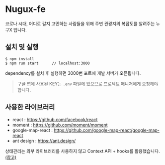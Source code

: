 # Nugux-fe

코로나 시대, 어디로 갈지 고민하는 사람들을 위해 주변 관광지의 복잡도를 알려주는 누구X 입니다.

## 설치 및 실행
```
$ npm install
$ npm run start      // localhost:3000
```
dependency를 설치 후 실행하면 3000번 포트에 개발 서버가 오픈됩니다.

> 구글 맵에 사용된 KEY는 `.env` 파일에 있으므로 프로젝트 매니저에게 요청해야 합니다.

## 사용한 라이브러리
* react : https://github.com/facebook/react
* moment : https://github.com/moment/moment
* google-map-react : https://github.com/google-map-react/google-map-react
* ant design : https://ant.design/

상태관리는 외부 라이브러리를 사용하지 않고 Context API + hooks를 활용했습니다.[(참고)](https://kentcdodds.com/blog/how-to-use-react-context-effectively)
